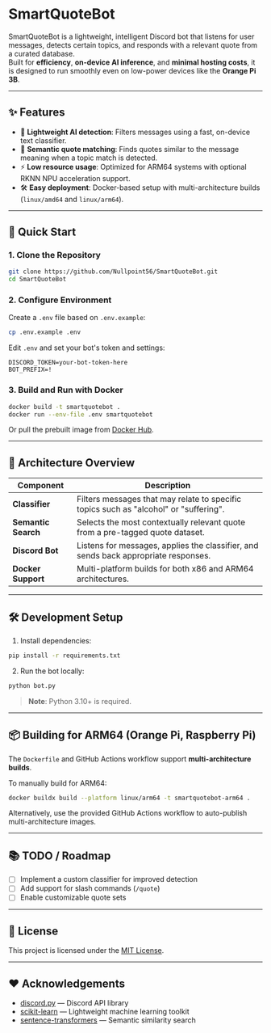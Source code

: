 # SmartQuoteBot

SmartQuoteBot is a lightweight, intelligent Discord bot that listens for user messages, detects certain topics, and responds with a relevant quote from a curated database.  
Built for **efficiency**, **on-device AI inference**, and **minimal hosting costs**, it is designed to run smoothly even on low-power devices like the **Orange Pi 3B**.

---

## ✨ Features

- 🌟 **Lightweight AI detection**: Filters messages using a fast, on-device text classifier.
- 🔎 **Semantic quote matching**: Finds quotes similar to the message meaning when a topic match is detected.
- ⚡ **Low resource usage**: Optimized for ARM64 systems with optional RKNN NPU acceleration support.
- 🛠️ **Easy deployment**: Docker-based setup with multi-architecture builds (`linux/amd64` and `linux/arm64`).

---

## 🚀 Quick Start

### 1. Clone the Repository

```bash
git clone https://github.com/Nullpoint56/SmartQuoteBot.git
cd SmartQuoteBot
```

### 2. Configure Environment

Create a `.env` file based on `.env.example`:

```bash
cp .env.example .env
```

Edit `.env` and set your bot's token and settings:

```env
DISCORD_TOKEN=your-bot-token-here
BOT_PREFIX=!
```

### 3. Build and Run with Docker

```bash
docker build -t smartquotebot .
docker run --env-file .env smartquotebot
```

Or pull the prebuilt image from [Docker Hub](https://hub.docker.com/r/thomas934/rodof-bot).

---

## 🧹 Architecture Overview

| Component        | Description |
|------------------|-------------|
| **Classifier**    | Filters messages that may relate to specific topics such as "alcohol" or "suffering". |
| **Semantic Search** | Selects the most contextually relevant quote from a pre-tagged quote dataset. |
| **Discord Bot**   | Listens for messages, applies the classifier, and sends back appropriate responses. |
| **Docker Support** | Multi-platform builds for both x86 and ARM64 architectures. |

---

## 🛠️ Development Setup

1. Install dependencies:

```bash
pip install -r requirements.txt
```

2. Run the bot locally:

```bash
python bot.py
```

> **Note**: Python 3.10+ is required.

---

## 📦 Building for ARM64 (Orange Pi, Raspberry Pi)

The `Dockerfile` and GitHub Actions workflow support **multi-architecture builds**.

To manually build for ARM64:

```bash
docker buildx build --platform linux/arm64 -t smartquotebot-arm64 .
```

Alternatively, use the provided GitHub Actions workflow to auto-publish multi-architecture images.

---

## 📚 TODO / Roadmap

- [ ] Implement a custom classifier for improved detection
- [ ] Add support for slash commands (`/quote`)
- [ ] Enable customizable quote sets

---

## 📜 License

This project is licensed under the [MIT License](LICENSE).

---

## ❤️ Acknowledgements

- [discord.py](https://github.com/Rapptz/discord.py) — Discord API library
- [scikit-learn](https://scikit-learn.org/) — Lightweight machine learning toolkit
- [sentence-transformers](https://www.sbert.net/) — Semantic similarity search

